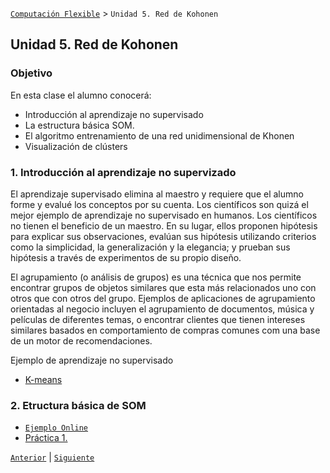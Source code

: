 [`Computación Flexible`](../README.md) > `Unidad 5. Red de Kohonen`

## Unidad 5. Red de Kohonen

### Objetivo

En esta clase el alumno conocerá:

* Introducción al aprendizaje no supervisado
* La estructura básica SOM.
* El algoritmo entrenamiento de una red unidimensional de Khonen
* Visualización de clústers
  
### 1. Introducción al aprendizaje no supervizado

El aprendizaje supervisado elimina al maestro y requiere que el alumno forme y evalué los conceptos por su cuenta. Los científicos son quizá el mejor ejemplo de aprendizaje no supervisado en humanos. Los científicos no tienen el beneficio de un maestro. En su lugar, ellos proponen hipótesis para explicar sus observaciones, evalúan sus hipótesis utilizando criterios como la simplicidad, la generalización y la elegancia; y prueban sus hipótesis a través de experimentos de su propio diseño.

El agrupamiento  (o análisis de grupos)  es una técnica que nos permite encontrar grupos de objetos similares que esta más relacionados uno con otros que con otros del grupo. Ejemplos de aplicaciones de agrupamiento orientadas al negocio incluyen el agrupamiento de documentos, música y películas de diferentes temas, o encontrar clientes que tienen intereses similares basados en comportamiento de compras comunes com una base de un motor de recomendaciones. 

Ejemplo de aprendizaje no supervisado

* [K-means](./code/k_means_sklrn_iris.ipynb) 

### 2. Etructura básica de SOM



* [`Ejemplo Online`]()
* [Práctica 1. ]()

[`Anterior`](../L03-perceptron/README.md) | [`Siguiente`](../README.md)